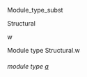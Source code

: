 Module_type_subst

Structural

w

Module type Structural.w

<a id="module-type-a"></a>

###### module type [a](Module_type_subst.Structural.module-type-w.module-type-a.md)